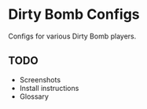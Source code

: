 Dirty Bomb Configs
==================

Configs for various Dirty Bomb players.

TODO
----

- Screenshots
- Install instructions
- Glossary
